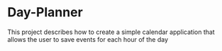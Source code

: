 # Day-Planner
This project describes how to create a simple calendar application that allows the user to save events for each hour of the day
